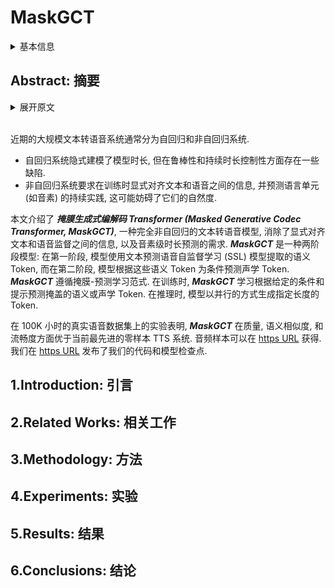 # MaskGCT

<details>
<summary>基本信息</summary>

- 标题: "MaskGCT: Zero-Shot Text-to-Speech with Masked Generative Codec Transformer"
- 作者:
  - 01 Yuancheng Wang,
  - 02 Haoyue Zhan,
  - 03 Liwei Liu,
  - 04 Ruihong Zeng,
  - 05 Haotian Guo,
  - 06 Jiachen Zheng,
  - 07 Qiang Zhang,
  - 08 Xueyao Zhang,
  - 09 Shunsi Zhang,
  - 10 Zhizheng Wu
- 链接:
  - [ArXiv](https://arxiv.org/abs/2409.00750)
  - [Publication]()
  - [Github](https://github.com/open-mmlab/Amphion/blob/main/models/tts/maskgct)
  - [Demo](https://maskgct.github.io/)
- 文件:
  - [ArXiv](_PDF/2409.00750v3__MaskGCT__Zero-Shot_Text-to-Speech_with_Masked_Generative_Codec_Transformer.pdf)
  - [Publication] #TODO

</details>

## Abstract: 摘要

<details>
<summary>展开原文</summary>

The recent large-scale text-to-speech (TTS) systems are usually grouped as autoregressive and non-autoregressive systems.
The autoregressive systems implicitly model duration but exhibit certain deficiencies in robustness and lack of duration controllability.
Non-autoregressive systems require explicit alignment information between text and speech during training and predict durations for linguistic units (e.g., phone), which may compromise their naturalness.
In this paper, we introduce ***Masked Generative Codec Transformer (MaskGCT)***, a fully non-autoregressive TTS model that eliminates the need for explicit alignment information between text and speech supervision, as well as phone-level duration prediction.
***MaskGCT*** is a two-stage model: in the first stage, the model uses text to predict semantic tokens extracted from a speech self-supervised learning (SSL) model, and in the second stage, the model predicts acoustic tokens conditioned on these semantic tokens.
***MaskGCT*** follows the mask-and-predict learning paradigm.
During training, ***MaskGCT*** learns to predict masked semantic or acoustic tokens based on given conditions and prompts.
During inference, the model generates tokens of a specified length in a parallel manner.
Experiments with 100K hours of in-the-wild speech demonstrate that ***MaskGCT*** outperforms the current state-of-the-art zero-shot TTS systems in terms of quality, similarity, and intelligibility.
Audio samples are available at [this https URL](https://maskgct.github.io/).
We release our code and model checkpoints at [this https URL](https://github.com/open-mmlab/Amphion/blob/main/models/tts/maskgct).

</details>
<br>

近期的大规模文本转语音系统通常分为自回归和非自回归系统.
- 自回归系统隐式建模了模型时长, 但在鲁棒性和持续时长控制性方面存在一些缺陷.
- 非自回归系统要求在训练时显式对齐文本和语音之间的信息, 并预测语言单元 (如音素) 的持续实践, 这可能妨碍了它们的自然度.

本文介绍了 ***掩膜生成式编解码 Transformer (Masked Generative Codec Transformer, MaskGCT)***, 一种完全非自回归的文本转语音模型, 消除了显式对齐文本和语音监督之间的信息, 以及音素级时长预测的需求.
***MaskGCT*** 是一种两阶段模型: 在第一阶段, 模型使用文本预测语音自监督学习 (SSL) 模型提取的语义 Token, 而在第二阶段, 模型根据这些语义 Token 为条件预测声学 Token.
***MaskGCT*** 遵循掩膜-预测学习范式.
在训练时, ***MaskGCT*** 学习根据给定的条件和提示预测掩盖的语义或声学 Token.
在推理时, 模型以并行的方式生成指定长度的 Token.

在 100K 小时的真实语音数据集上的实验表明, ***MaskGCT*** 在质量, 语义相似度, 和流畅度方面优于当前最先进的零样本 TTS 系统.
音频样本可以在 [https URL](https://maskgct.github.io/) 获得.
我们在 [https URL](https://github.com/open-mmlab/Amphion/blob/main/models/tts/maskgct) 发布了我们的代码和模型检查点.

## 1.Introduction: 引言

## 2.Related Works: 相关工作

## 3.Methodology: 方法

## 4.Experiments: 实验

## 5.Results: 结果

## 6.Conclusions: 结论